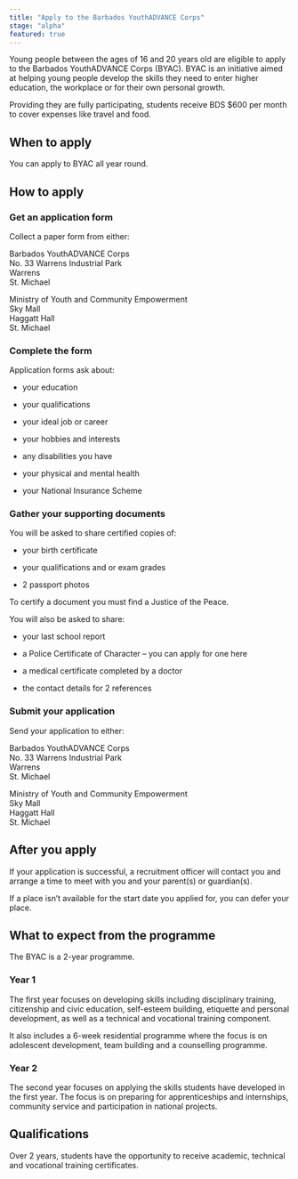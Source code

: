 ```yaml
---
title: "Apply to the Barbados YouthADVANCE Corps"
stage: "alpha"
featured: true
---
```


Young people between the ages of 16 and 20 years old are eligible to apply to the Barbados YouthADVANCE Corps (BYAC). BYAC is an initiative aimed at helping young people develop the skills they need to enter higher education, the workplace or for their own personal growth.

Providing they are fully participating, students receive BDS $600 per month to cover expenses like travel and food.

## When to apply

You can apply to BYAC all year round.

## How to apply

### Get an application form

Collect a paper form from either:

Barbados YouthADVANCE Corps  
No. 33 Warrens Industrial Park  
Warrens  
St. Michael

Ministry of Youth and Community Empowerment  
Sky Mall  
Haggatt Hall  
St. Michael

### Complete the form

Application forms ask about:

- your education

- your qualifications

- your ideal job or career

- your hobbies and interests

- any disabilities you have

- your physical and mental health

- your National Insurance Scheme

### Gather your supporting documents

You will be asked to share certified copies of:

- your birth certificate

- your qualifications and or exam grades

- 2 passport photos

To certify a document you must find a Justice of the Peace.

You will also be asked to share:

- your last school report

- a Police Certificate of Character – you can apply for one here

- a medical certificate completed by a doctor

- the contact details for 2 references

### Submit your application

Send your application to either:

Barbados YouthADVANCE Corps  
No. 33 Warrens Industrial Park  
Warrens  
St. Michael

Ministry of Youth and Community Empowerment  
Sky Mall  
Haggatt Hall  
St. Michael

## After you apply 

If your application is successful, a recruitment officer will contact you and arrange a time to meet with you and your parent(s) or guardian(s).

If a place isn’t available for the start date you applied for, you can defer your place.

## What to expect from the programme

The BYAC is a 2-year programme.

### Year 1

The first year focuses on developing skills including disciplinary training, citizenship and civic education, self-esteem building, etiquette and personal development, as well as a technical and vocational training component.

It also includes a 6-week residential programme where the focus is on adolescent development, team building and a counselling programme.

### Year 2

The second year focuses on applying the skills students have developed in the first year. The focus is on preparing for apprenticeships and internships, community service and participation in national projects.

## Qualifications

Over 2 years, students have the opportunity to receive academic, technical and vocational training certificates.
